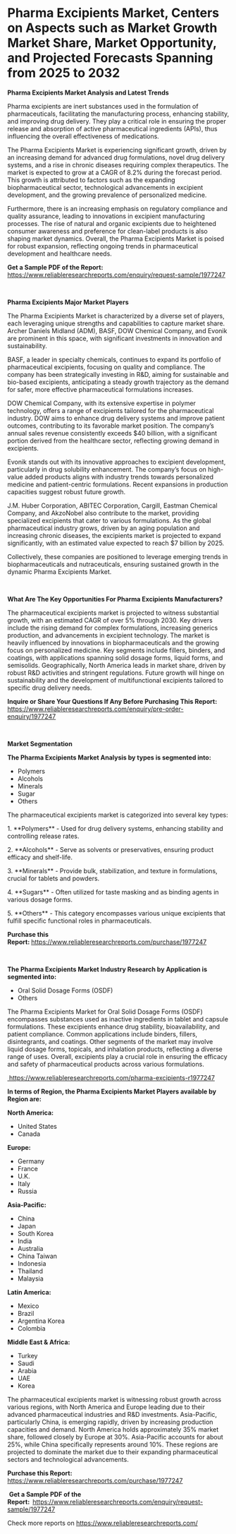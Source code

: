 <p><h1>Pharma Excipients Market, Centers on Aspects such as Market Growth Market Share, Market Opportunity, and Projected Forecasts Spanning from 2025 to 2032</h1></p><p><strong>Pharma Excipients Market Analysis and Latest Trends</strong></p>
<p><p>Pharma excipients are inert substances used in the formulation of pharmaceuticals, facilitating the manufacturing process, enhancing stability, and improving drug delivery. They play a critical role in ensuring the proper release and absorption of active pharmaceutical ingredients (APIs), thus influencing the overall effectiveness of medications.</p><p>The Pharma Excipients Market is experiencing significant growth, driven by an increasing demand for advanced drug formulations, novel drug delivery systems, and a rise in chronic diseases requiring complex therapeutics. The market is expected to grow at a CAGR of 8.2% during the forecast period. This growth is attributed to factors such as the expanding biopharmaceutical sector, technological advancements in excipient development, and the growing prevalence of personalized medicine. </p><p>Furthermore, there is an increasing emphasis on regulatory compliance and quality assurance, leading to innovations in excipient manufacturing processes. The rise of natural and organic excipients due to heightened consumer awareness and preference for clean-label products is also shaping market dynamics. Overall, the Pharma Excipients Market is poised for robust expansion, reflecting ongoing trends in pharmaceutical development and healthcare needs.</p></p>
<p><strong>Get a Sample PDF of the Report:&nbsp;</strong> <a href="https://www.reliableresearchreports.com/enquiry/request-sample/1977247?utm_campaign=2756&utm_medium=2&utm_source=Github&utm_content=ia&utm_term=08032025&utm_id=pharma-excipients">https://www.reliableresearchreports.com/enquiry/request-sample/1977247</a></p>
<p>&nbsp;</p>
<p><strong>Pharma Excipients Major Market Players</strong></p>
<p><p>The Pharma Excipients Market is characterized by a diverse set of players, each leveraging unique strengths and capabilities to capture market share. Archer Daniels Midland (ADM), BASF, DOW Chemical Company, and Evonik are prominent in this space, with significant investments in innovation and sustainability.</p><p>BASF, a leader in specialty chemicals, continues to expand its portfolio of pharmaceutical excipients, focusing on quality and compliance. The company has been strategically investing in R&D, aiming for sustainable and bio-based excipients, anticipating a steady growth trajectory as the demand for safer, more effective pharmaceutical formulations increases.</p><p>DOW Chemical Company, with its extensive expertise in polymer technology, offers a range of excipients tailored for the pharmaceutical industry. DOW aims to enhance drug delivery systems and improve patient outcomes, contributing to its favorable market position. The company’s annual sales revenue consistently exceeds $40 billion, with a significant portion derived from the healthcare sector, reflecting growing demand in excipients.</p><p>Evonik stands out with its innovative approaches to excipient development, particularly in drug solubility enhancement. The company’s focus on high-value added products aligns with industry trends towards personalized medicine and patient-centric formulations. Recent expansions in production capacities suggest robust future growth.</p><p>J.M. Huber Corporation, ABITEC Corporation, Cargill, Eastman Chemical Company, and AkzoNobel also contribute to the market, providing specialized excipients that cater to various formulations. As the global pharmaceutical industry grows, driven by an aging population and increasing chronic diseases, the excipients market is projected to expand significantly, with an estimated value expected to reach $7 billion by 2025.</p><p>Collectively, these companies are positioned to leverage emerging trends in biopharmaceuticals and nutraceuticals, ensuring sustained growth in the dynamic Pharma Excipients Market.</p></p>
<p>&nbsp;</p>
<p><strong>What Are The Key Opportunities For Pharma Excipients Manufacturers?</strong></p>
<p><p>The pharmaceutical excipients market is projected to witness substantial growth, with an estimated CAGR of over 5% through 2030. Key drivers include the rising demand for complex formulations, increasing generics production, and advancements in excipient technology. The market is heavily influenced by innovations in biopharmaceuticals and the growing focus on personalized medicine. Key segments include fillers, binders, and coatings, with applications spanning solid dosage forms, liquid forms, and semisolids. Geographically, North America leads in market share, driven by robust R&D activities and stringent regulations. Future growth will hinge on sustainability and the development of multifunctional excipients tailored to specific drug delivery needs.</p></p>
<p><strong>Inquire or Share Your Questions If Any Before Purchasing This Report:</strong> <a href="https://www.reliableresearchreports.com/enquiry/pre-order-enquiry/1977247?utm_campaign=2756&utm_medium=2&utm_source=Github&utm_content=ia&utm_term=08032025&utm_id=pharma-excipients">https://www.reliableresearchreports.com/enquiry/pre-order-enquiry/1977247</a></p>
<p>&nbsp;</p>
<p><strong>Market Segmentation</strong></p>
<p><strong>The Pharma Excipients Market Analysis by types is segmented into:</strong></p>
<p><ul><li>Polymers</li><li>Alcohols</li><li>Minerals</li><li>Sugar</li><li>Others</li></ul></p>
<p><p>The pharmaceutical excipients market is categorized into several key types: </p><p>1. **Polymers** - Used for drug delivery systems, enhancing stability and controlling release rates.</p><p>2. **Alcohols** - Serve as solvents or preservatives, ensuring product efficacy and shelf-life.</p><p>3. **Minerals** - Provide bulk, stabilization, and texture in formulations, crucial for tablets and powders.</p><p>4. **Sugars** - Often utilized for taste masking and as binding agents in various dosage forms.</p><p>5. **Others** - This category encompasses various unique excipients that fulfill specific functional roles in pharmaceuticals.</p></p>
<p><strong>Purchase this Report:&nbsp;</strong><a href="https://www.reliableresearchreports.com/purchase/1977247?utm_campaign=2756&utm_medium=2&utm_source=Github&utm_content=ia&utm_term=08032025&utm_id=pharma-excipients">https://www.reliableresearchreports.com/purchase/1977247</a></p>
<p>&nbsp;</p>
<p><strong>The Pharma Excipients Market Industry Research by Application is segmented into:</strong></p>
<p><ul><li>Oral Solid Dosage Forms (OSDF)</li><li>Others</li></ul></p>
<p><p>The Pharma Excipients Market for Oral Solid Dosage Forms (OSDF) encompasses substances used as inactive ingredients in tablet and capsule formulations. These excipients enhance drug stability, bioavailability, and patient compliance. Common applications include binders, fillers, disintegrants, and coatings. Other segments of the market may involve liquid dosage forms, topicals, and inhalation products, reflecting a diverse range of uses. Overall, excipients play a crucial role in ensuring the efficacy and safety of pharmaceutical products across various formulations.</p></p>
<p><a href="https://www.reliableresearchreports.com/pharma-excipients-r1977247?utm_campaign=2756&utm_medium=2&utm_source=Github&utm_content=ia&utm_term=08032025&utm_id=pharma-excipients">&nbsp;https://www.reliableresearchreports.com/pharma-excipients-r1977247</a></p>
<p><strong>In terms of Region, the Pharma Excipients Market Players available by Region are:</strong></p>
<p>
    <p> <strong> North America: </strong>
        <ul>
            <li>United States</li>
            <li>Canada</li>
        </ul>
        </p> 
    <p> <strong> Europe: </strong>
        <ul>
            <li>Germany</li>
            <li>France</li>
            <li>U.K.</li>
            <li>Italy</li>
            <li>Russia</li>
        </ul>
        </p> 
    <p> <strong> Asia-Pacific: </strong>
        <ul>
            <li>China</li>
            <li>Japan</li>
            <li>South Korea</li>
            <li>India</li>
            <li>Australia</li>
            <li>China Taiwan</li>
            <li>Indonesia</li>
            <li>Thailand</li>
            <li>Malaysia</li>
        </ul>
        </p> 
    <p> <strong> Latin America: </strong>
        <ul>
            <li>Mexico</li>
            <li>Brazil</li>
            <li>Argentina Korea</li>
            <li>Colombia</li>
        </ul>
        </p> 
    <p> <strong> Middle East & Africa: </strong>
        <ul>
            <li>Turkey</li>
            <li>Saudi</li>
            <li>Arabia</li>
            <li>UAE</li>
            <li>Korea</li>
        </ul>
    </p>
    </p>
<p><p>The pharmaceutical excipients market is witnessing robust growth across various regions, with North America and Europe leading due to their advanced pharmaceutical industries and R&D investments. Asia-Pacific, particularly China, is emerging rapidly, driven by increasing production capacities and demand. North America holds approximately 35% market share, followed closely by Europe at 30%. Asia-Pacific accounts for about 25%, while China specifically represents around 10%. These regions are projected to dominate the market due to their expanding pharmaceutical sectors and technological advancements.</p></p>
<p><strong>Purchase this Report: </strong><a href="https://www.reliableresearchreports.com/purchase/1977247?utm_campaign=2756&utm_medium=2&utm_source=Github&utm_content=ia&utm_term=08032025&utm_id=pharma-excipients">https://www.reliableresearchreports.com/purchase/1977247</a></p>
<p>&nbsp;<strong>Get a Sample PDF of the Report:&nbsp;&nbsp;</strong><a href="https://www.reliableresearchreports.com/enquiry/request-sample/1977247?utm_campaign=2756&utm_medium=2&utm_source=Github&utm_content=ia&utm_term=08032025&utm_id=pharma-excipients">https://www.reliableresearchreports.com/enquiry/request-sample/1977247</a></p>
<p><strong></strong></p>
<p>Check more reports on <a href="https://www.reliableresearchreports.com/?utm_campaign=2756&utm_medium=2&utm_source=Github&utm_content=ia&utm_term=08032025&utm_id=pharma-excipients">https://www.reliableresearchreports.com/</a></p>